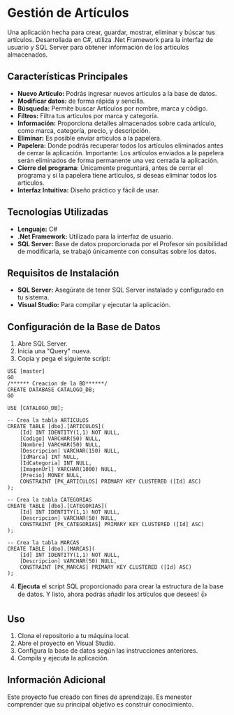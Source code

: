 # Gestión de Artículos

Una aplicación hecha para crear, guardar, mostrar, eliminar y búscar tus artículos. Desarrollada en C#, utiliza .Net Framework para la interfaz de usuario y SQL Server para obtener información de los artículos almacenados.

## Características Principales
- **Nuevo Artículo:** Podrás ingresar nuevos artículos a la base de datos.
- **Modificar datos:** de forma rápida y sencilla.
- **Búsqueda:** Permite buscar Artículos por nombre, marca y código.
- **Filtros:** Filtra tus artículos por marca y categoría.
- **Información:** Proporciona detalles almacenados sobre cada artículo, como marca, categoría, precio, y descripción.
- **Eliminar:** Es posible enviar artículos a la papelera.
- **Papelera:** Donde podrás recuperar todos los artículos eliminados antes de cerrar la aplicación. Importante: Los artículos enviados a la papelera serán eliminados de forma permanente una vez cerrada la aplicación.
- **Cierre del programa**: Únicamente preguntará, antes de cerrar el programa y si la papelera tiene artículos, si deseas eliminar todos los artículos. 
- **Interfaz Intuitiva:** Diseño práctico y fácil de usar.

## Tecnologías Utilizadas

- **Lenguaje:** C#
- **.Net Framework:** Utilizado para la interfaz de usuario.
- **SQL Server:** Base de datos proporcionada por el Profesor sin posibilidad de modificarla, se trabajó únicamente con consultas sobre los datos.

## Requisitos de Instalación

- **SQL Server:** Asegúrate de tener SQL Server instalado y configurado en tu sistema.
- **Visual Studio:** Para compilar y ejecutar la aplicación.

## Configuración de la Base de Datos

1. Abre SQL Server.
2. Inicia una "Query" nueva.
3. Copia y pega el siguiente script:
~~~   
USE [master]
GO
/****** Creacion de la BD******/
CREATE DATABASE CATALOGO_DB;
GO

USE [CATALOGO_DB];

-- Crea la tabla ARTICULOS
CREATE TABLE [dbo].[ARTICULOS](
	[Id] INT IDENTITY(1,1) NOT NULL,
	[Codigo] VARCHAR(50) NULL,
	[Nombre] VARCHAR(50) NULL,
	[Descripcion] VARCHAR(150) NULL,
	[IdMarca] INT NULL,
	[IdCategoria] INT NULL,
	[ImagenUrl] VARCHAR(1000) NULL,
	[Precio] MONEY NULL,
	CONSTRAINT [PK_ARTICULOS] PRIMARY KEY CLUSTERED ([Id] ASC)
);

-- Crea la tabla CATEGORIAS
CREATE TABLE [dbo].[CATEGORIAS](
	[Id] INT IDENTITY(1,1) NOT NULL,
	[Descripcion] VARCHAR(50) NULL,
	CONSTRAINT [PK_CATEGORIAS] PRIMARY KEY CLUSTERED ([Id] ASC)
);

-- Crea la tabla MARCAS
CREATE TABLE [dbo].[MARCAS](
	[Id] INT IDENTITY(1,1) NOT NULL,
	[Descripcion] VARCHAR(50) NULL,
	CONSTRAINT [PK_MARCAS] PRIMARY KEY CLUSTERED ([Id] ASC)
);

~~~
4. **Ejecuta** el script SQL proporcionado para crear la estructura de la base de datos. Y listo, ahora podrás añadir los artículos que desees! 👍

## Uso

1. Clona el repositorio a tu máquina local.
2. Abre el proyecto en Visual Studio.
3. Configura la base de datos según las instrucciones anteriores.
4. Compila y ejecuta la aplicación.

## Información Adicional
Este proyecto fue creado con fines de aprendizaje. Es menester comprender que su principal objetivo es construir conocimiento.
